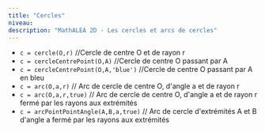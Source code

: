 ```yaml
---
title: "Cercles"
niveau:
description: "MathALEA 2D - Les cercles et arcs de cercles"
---
```



<!-- {{% alea2d "mediatrices"  %}} -->

<div class="ui hidden divider"></div>
<div class="ui hidden divider"></div>

* `c = cercle(O,r)` //Cercle de centre O et de rayon r
* `c = cercleCentrePoint(O,A)` //Cercle de centre O passant par A
* `c = cercleCentrePoint(O,A,'blue')` //Cercle de centre O passant par A en bleu
* `c = arc(O,a,r)` // Arc de cercle de centre O, d'angle a et de rayon r
* `c = arc(O,a,r,true)` // Arc de cercle de centre O, d'angle a et de rayon r fermé par les rayons aux extrémités
* `c = arcPointPointAngle(A,B,a,true)` // Arc de cercle d'extrémités A et B d'angle a fermé par les rayons aux extrémités